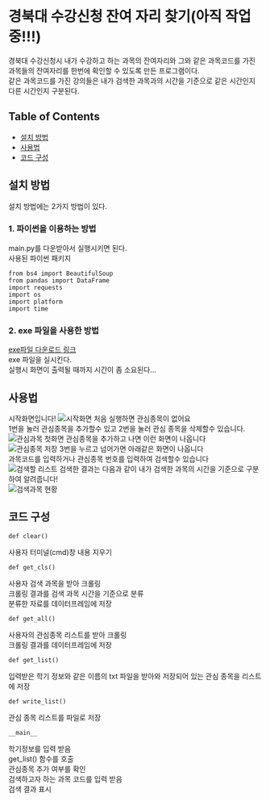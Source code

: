 # 경북대 수강신청 잔여 자리 찾기(아직 작업중!!!)

경북대 수강신청시 내가 수강하고 하는 과목의 잔여자리와 그와 같은 과목코드를 가진 과목들의 잔여자리를 한번에 확인할 수 있도록 만든 프로그램이다.   
같은 과목코드를 가진 강의들은 내가 검색한 과목과의 시간을 기준으로 같은 시간인지 다른 시간인지 구분된다.


## Table of Contents

- [설치 방법](#설치-방법)
- [사용법](#사용법)
- [코드 구성](#코드-구성)

## 설치 방법
설치 방법에는 2가지 방법이 있다.
### 1. 파이썬을 이용하는 방법   
main.py를 다운받아서 실행시키면 된다.   
사용된 파이썬 패키지   
<pre><code>from bs4 import BeautifulSoup
from pandas import DataFrame
import requests
import os
import platform
import time</code></pre>
### 2. exe 파일을 사용한 방법   
[exe파일 다운로드 링크](http://gofile.me/4Di5L/r7QEOhKPu)   
exe 파일을 실시킨다.   
실행시 화면이 출력될 때까지 시간이 좀 소요된다...

## 사용법
시작화면입니다!
![시작화면](https://user-images.githubusercontent.com/49528515/106889792-d59ca680-672b-11eb-82f3-92374e945954.PNG)
처음 실행하면 관심종목이 없어요   
1번을 눌러 관심종목을 추가할수 있고 2번을 눌러 관심 종목을 삭제할수 있습니다.   
![관심과목 첫화면](https://user-images.githubusercontent.com/49528515/106889852-ecdb9400-672b-11eb-801d-e58eb5689603.PNG)
관심종목을 추가하고 나면 이런 화면이 나옵니다   
![관심종목 저장](https://user-images.githubusercontent.com/49528515/106889899-fc5add00-672b-11eb-9853-4d2d7cf64391.PNG)
3번을 누르고 넘어가면 아래같은 화면이 나옵니다    
과목코드를 입력하거나 관심종목 번호를 입력하여 검색할수 있습니다   
![검색할 리스트](https://user-images.githubusercontent.com/49528515/106889940-0b418f80-672c-11eb-9a54-a538585344fc.PNG)
검색한 결과는 다음과 같이 내가 검색한 과목의 시간을 기준으로 구분하여 알려줍니다!   
![검색과목 현황](https://user-images.githubusercontent.com/49528515/106890294-73907100-672c-11eb-8625-ec800b286eb5.PNG)

## 코드 구성
<pre><code>def clear()</code></pre>
사용자 터미널(cmd)창 내용 지우기
<pre><code>def get_cls()</code></pre>
사용자 검색 과목을 받아 크롤링   
크롤링 결과를 검색 과목 시간을 기준으로 분류   
분류한 자료를 데이터프레임에 저장
<pre><code>def get_all()</code></pre>
사용자의 관심종목 리스트를 받아 크롤링   
크롤링 결과를 데이터프레임에 저장
<pre><code>def get_list()</code></pre>
입력받은 학기 정보와 같은 이름의 txt 파일을 받아와 저장되어 있는 관심 종목을 리스트에 저장   
<pre><code>def write_list()</code></pre>
관심 종목 리스트를 파일로 저장
<pre><code>__main__</code></pre>
학기정보를 입력 받음   
get_list() 함수를 호출   
관심종목 추가 여부를 확인   
검색하고자 하는 과목 코드를 입력 받음   
검색 결과 표시
